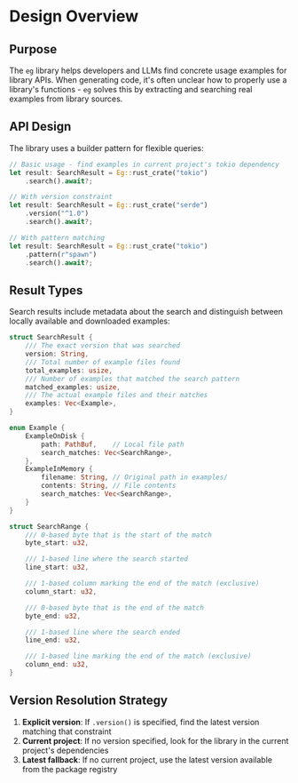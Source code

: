 # Design Overview

## Purpose

The `eg` library helps developers and LLMs find concrete usage examples for library APIs. When generating code, it's often unclear how to properly use a library's functions - `eg` solves this by extracting and searching real examples from library sources.

## API Design

The library uses a builder pattern for flexible queries:

```rust
// Basic usage - find examples in current project's tokio dependency
let result: SearchResult = Eg::rust_crate("tokio")
    .search().await?;

// With version constraint
let result: SearchResult = Eg::rust_crate("serde")
    .version("^1.0")
    .search().await?;

// With pattern matching
let result: SearchResult = Eg::rust_crate("tokio")
    .pattern(r"spawn")
    .search().await?;
```

## Result Types

Search results include metadata about the search and distinguish between locally available and downloaded examples:

```rust
struct SearchResult {
    /// The exact version that was searched
    version: String,
    /// Total number of example files found
    total_examples: usize,
    /// Number of examples that matched the search pattern
    matched_examples: usize,
    /// The actual example files and their matches
    examples: Vec<Example>,
}

enum Example {
    ExampleOnDisk {
        path: PathBuf,    // Local file path
        search_matches: Vec<SearchRange>,
    },
    ExampleInMemory {
        filename: String, // Original path in examples/
        contents: String, // File contents
        search_matches: Vec<SearchRange>,
    }
}

struct SearchRange {
    /// 0-based byte that is the start of the match
    byte_start: u32,

    /// 1-based line where the search started
    line_start: u32,

    /// 1-based column marking the end of the match (exclusive)
    column_start: u32,

    /// 0-based byte that is the end of the match
    byte_end: u32,

    /// 1-based line where the search ended
    line_end: u32,

    /// 1-based line marking the end of the match (exclusive)
    column_end: u32,
}
```

## Version Resolution Strategy

1. **Explicit version**: If `.version()` is specified, find the latest version matching that constraint
2. **Current project**: If no version specified, look for the library in the current project's dependencies
3. **Latest fallback**: If no current project, use the latest version available from the package registry


